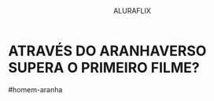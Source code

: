 <header>ALURAFLIX</header>


<h1>ATRAVÉS DO ARANHAVERSO SUPERA O PRIMEIRO FILME?</h1>
#homem-aranha
